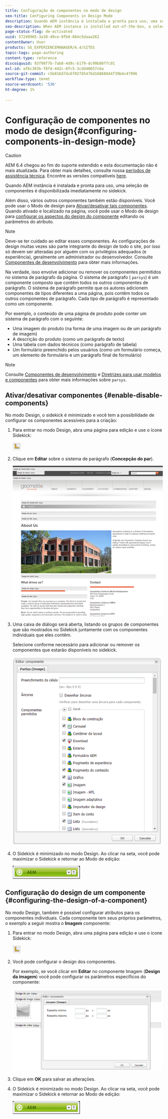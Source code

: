 ```yaml
---
title: Configuração de componentes no modo de design
seo-title: Configuring Components in Design Mode
description: Quando AEM instância é instalada e pronta para uso, uma seleção de componentes é disponibilizada imediatamente no sidekick. Além disso, vários outros componentes também estão disponíveis. Você pode usar o Modo de design para Ativar/Desativar tais componentes.
seo-description: When AEM instance is installed out-of-the-box, a selection of components are immediately available in the sidekick. In addition to these, various other components are also available. You can use Design mode to Enable/disable such components.
page-status-flag: de-activated
uuid: 57249965-3a30-49ce-9fb0-864c5daaa262
contentOwner: User
products: SG_EXPERIENCEMANAGER/6.4/SITES
topic-tags: page-authoring
content-type: reference
discoiquuid: 93f98f7b-7ab8-4d9c-b179-dc99b80ffc91
exl-id: af6c383b-f8fd-442c-8fc5-3cdd40657c6a
source-git-commit: c5b816d74c6f02f85476d16868844f39b4c47996
workflow-type: tm+mt
source-wordcount: '536'
ht-degree: 1%

---
```


# Configuração de componentes no modo de design{#configuring-components-in-design-mode}

>[!CAUTION]
>
>AEM 6.4 chegou ao fim do suporte estendido e esta documentação não é mais atualizada. Para obter mais detalhes, consulte nossa [períodos de assistência técnica](https://helpx.adobe.com/br/support/programs/eol-matrix.html). Encontre as versões compatíveis [here](https://experienceleague.adobe.com/docs/).

Quando AEM instância é instalada e pronta para uso, uma seleção de componentes é disponibilizada imediatamente no sidekick.

Além disso, vários outros componentes também estão disponíveis. Você pode usar o Modo de design para [Ativar/desativar tais componentes](#enabledisablecomponentsusingdesignmode). Quando ativado e localizado na página, você pode usar o Modo de design para [configurar os aspectos do design do componente](#configuringcomponentsusingdesignmode) editando os parâmetros do atributo.

>[!NOTE]
>
>Deve-se ter cuidado ao editar esses componentes. As configurações de design muitas vezes são parte integrante do design de todo o site, por isso só devem ser alteradas por alguém com os privilégios adequados (e experiência), geralmente um administrador ou desenvolvedor. Consulte [Componentes de desenvolvimento](/help/sites-developing/components.md) para obter mais informações.

Na verdade, isso envolve adicionar ou remover os componentes permitidos no sistema de parágrafo da página. O sistema de parágrafo ( `parsys`) é um componente composto que contém todos os outros componentes de parágrafo. O sistema de parágrafo permite que os autores adicionem componentes de tipos diferentes a uma página, pois contêm todos os outros componentes de parágrafo. Cada tipo de parágrafo é representado como um componente.

Por exemplo, o conteúdo de uma página de produto pode conter um sistema de parágrafo com o seguinte:

* Uma imagem do produto (na forma de uma imagem ou de um parágrafo de imagem)
* A descrição do produto (como um parágrafo de texto)
* Uma tabela com dados técnicos (como parágrafo de tabela)
* Um formulário preenchido pelos usuários (como um formulário começa, um elemento de formulário e um parágrafo final de formulário)

>[!NOTE]
>
>Consulte [Componentes de desenvolvimento](/help/sites-developing/components.md#paragraphsystem) e [Diretrizes para usar modelos e componentes](/help/sites-developing/dev-guidelines-bestpractices.md#guidelines-for-using-templates-and-components) para obter mais informações sobre `parsys`.

## Ativar/desativar componentes {#enable-disable-components}

No modo Design, o sidekick é minimizado e você tem a possibilidade de configurar os componentes acessíveis para a criação:

1. Para entrar no modo Design, abra uma página para edição e use o ícone Sidekick:

   ![](do-not-localize/chlimage_1.png)

1. Clique em **Editar** sobre o sistema de parágrafo (**Concepção do par**).

   ![screen_shot_2012-02-08at102726am](assets/screen_shot_2012-02-08at102726am.png)

1. Uma caixa de diálogo será aberta, listando os grupos de componentes que são mostrados no Sidekick juntamente com os componentes individuais que eles contêm.

   Selecione conforme necessário para adicionar ou remover os componentes que estarão disponíveis no sidekick.

   ![screen_shot_2012-02-08at103407am](assets/screen_shot_2012-02-08at103407am.png)

1. O Sidekick é minimizado no modo Design. Ao clicar na seta, você pode maximizar o Sidekick e retornar ao Modo de edição:

   ![](do-not-localize/sidekick-collapsed.png)

## Configuração do design de um componente {#configuring-the-design-of-a-component}

No modo Design, também é possível configurar atributos para os componentes individuais. Cada componente tem seus próprios parâmetros, o exemplo a seguir mostra o **Imagem** componente:

1. Para entrar no modo Design, abra uma página para edição e use o ícone Sidekick:

   ![](do-not-localize/chlimage_1-1.png)

1. Você pode configurar o design dos componentes.

   Por exemplo, se você clicar em **Editar** no componente Imagem (**Design da imagem**) você pode configurar os parâmetros específicos do componente:

   ![chlimage_1-12](assets/chlimage_1-12.png)

1. Clique em **OK** para salvar as alterações.

1. O Sidekick é minimizado no modo Design. Ao clicar na seta, você pode maximizar o Sidekick e retornar ao Modo de edição:

   ![](do-not-localize/sidekick-collapsed-1.png)
